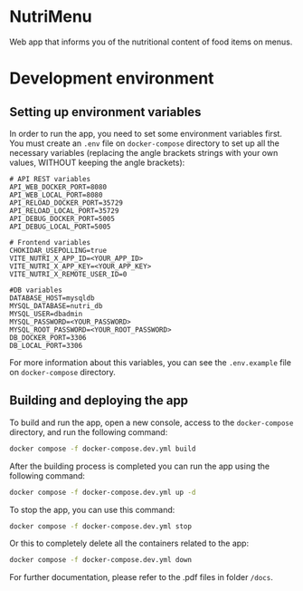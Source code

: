 # NutriMenu

Web app that informs you of the nutritional content of food items on menus.

# Development environment

## Setting up environment variables

In order to run the app, you need to set some environment variables first. You must create an `.env` file on `docker-compose` directory to set up all the necessary variables (replacing the angle brackets strings with your own values, WITHOUT keeping the angle brackets):

```shell
# API REST variables
API_WEB_DOCKER_PORT=8080
API_WEB_LOCAL_PORT=8080
API_RELOAD_DOCKER_PORT=35729
API_RELOAD_LOCAL_PORT=35729
API_DEBUG_DOCKER_PORT=5005
API_DEBUG_LOCAL_PORT=5005

# Frontend variables
CHOKIDAR_USEPOLLING=true
VITE_NUTRI_X_APP_ID=<YOUR_APP_ID>
VITE_NUTRI_X_APP_KEY=<YOUR_APP_KEY>
VITE_NUTRI_X_REMOTE_USER_ID=0

#DB variables
DATABASE_HOST=mysqldb
MYSQL_DATABASE=nutri_db
MYSQL_USER=dbadmin
MYSQL_PASSWORD=<YOUR_PASSWORD>
MYSQL_ROOT_PASSWORD=<YOUR_ROOT_PASSWORD>
DB_DOCKER_PORT=3306
DB_LOCAL_PORT=3306
```

For more information about this variables, you can see the `.env.example` file on `docker-compose` directory.

## Building and deploying the app

To build and run the app, open a new console, access to the `docker-compose` directory, and run the following command:

```bash
docker compose -f docker-compose.dev.yml build
```

After the building process is completed you can run the app using the following command:

```bash
docker compose -f docker-compose.dev.yml up -d
```

To stop the app, you can use this command:

```bash
docker compose -f docker-compose.dev.yml stop
```

Or this to completely delete all the containers related to the app:

```bash
docker compose -f docker-compose.dev.yml down
```

For further documentation, please refer to the .pdf files in folder `/docs`.
